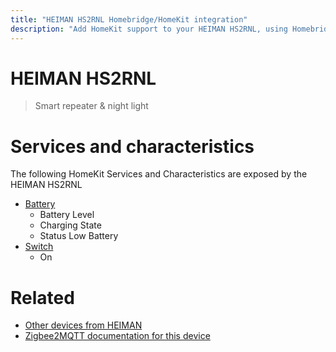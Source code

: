 ```yaml
---
title: "HEIMAN HS2RNL Homebridge/HomeKit integration"
description: "Add HomeKit support to your HEIMAN HS2RNL, using Homebridge, Zigbee2MQTT and homebridge-z2m."
---
```

<!---
This file has been GENERATED using src/docgen/docgen.ts
DO NOT EDIT THIS FILE MANUALLY!
-->
# HEIMAN HS2RNL
> Smart repeater & night light


# Services and characteristics
The following HomeKit Services and Characteristics are exposed by
the HEIMAN HS2RNL

* [Battery](../../battery.md)
  * Battery Level
  * Charging State
  * Status Low Battery
* [Switch](../../switch.md)
  * On


# Related
* [Other devices from HEIMAN](../index.md#heiman)
* [Zigbee2MQTT documentation for this device](https://www.zigbee2mqtt.io/devices/HS2RNL.html)